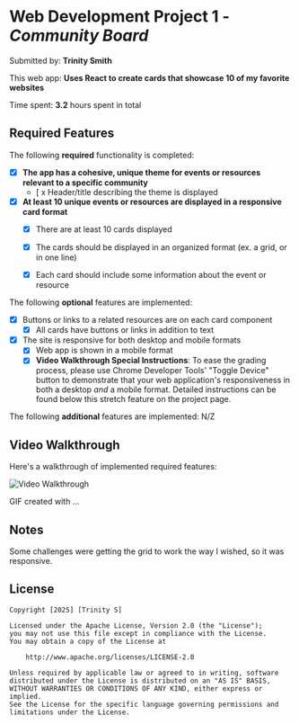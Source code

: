 # Web Development Project 1 - *Community Board*

Submitted by: **Trinity Smith**

This web app: **Uses React to create cards that showcase 10 of my favorite websites**

Time spent: **3.2** hours spent in total

## Required Features

The following **required** functionality is completed:

- [x] **The app has a cohesive, unique theme for events or resources relevant to a specific community**
  - [ x Header/title describing the theme is displayed
- [x] **At least 10 unique events or resources are displayed in a responsive card format**
  - [x] There are at least 10 cards displayed 
  - [x] The cards should be displayed in an organized format (ex. a grid, or in one line)
  - [x] Each card should include some information about the event or resource


The following **optional** features are implemented:

- [x] Buttons or links to a related resources are on each card component
  - [x] All cards have buttons or links in addition to text
- [x] The site is responsive for both desktop and mobile formats
  - [x] Web app is shown in a mobile format
  - [x] **Video Walkthrough Special Instructions**: To ease the grading process, please use Chrome Developer Tools' "Toggle Device" button to demonstrate that your web application's responsiveness in both a desktop *and* a mobile format. Detailed instructions can be found below this stretch feature on the project page. 

The following **additional** features are implemented: N/Z


## Video Walkthrough

Here's a walkthrough of implemented required features:

<img src='https://cdn.loom.com/sessions/thumbnails/485c68acdcb942219f27cc85c37cd6be-ffb7ab1271c48c6a-full-play.gif' title='Video Walkthrough' width='' alt='Video Walkthrough' />

<!-- Replace this with whatever GIF tool you used! -->
GIF created with ...   
<!-- Recommended tools:
[Kap](https://getkap.co/) for macOS
[ScreenToGif](https://www.screentogif.com/) for Windows
[peek](https://github.com/phw/peek) for Linux. -->

## Notes

Some challenges were getting the grid to work the way I wished, so it was responsive.

## License

    Copyright [2025] [Trinity S]

    Licensed under the Apache License, Version 2.0 (the "License");
    you may not use this file except in compliance with the License.
    You may obtain a copy of the License at

        http://www.apache.org/licenses/LICENSE-2.0

    Unless required by applicable law or agreed to in writing, software
    distributed under the License is distributed on an "AS IS" BASIS,
    WITHOUT WARRANTIES OR CONDITIONS OF ANY KIND, either express or implied.
    See the License for the specific language governing permissions and
    limitations under the License.

